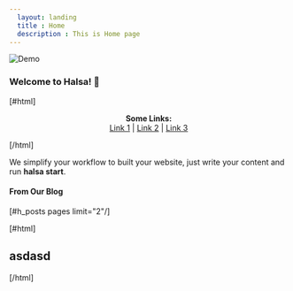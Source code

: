 ```yaml
---
  layout: landing
  title : Home
  description : This is Home page
---
```


![Demo](/static/banner.jpg)

### Welcome to Halsa! 🎊

[#html]
  <p align="center">
    <b>Some Links:</b><br>
    <a href="#">Link 1</a> |
    <a href="#">Link 2</a> |
    <a href="#">Link 3</a>
  </p>
[/html]

We simplify your workflow to built your website, just write your content and run **halsa start**.

#### From Our Blog

[#h_posts pages limit="2"/]

[#html]
  <p>
    <h2>asdasd</h2>
  </p>
[/html]
